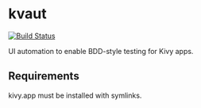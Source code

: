 # kvaut
[![Build Status](https://travis-ci.org/garyjohnson/kvaut.svg?branch=master)](https://travis-ci.org/garyjohnson/kvaut)

UI automation to enable BDD-style testing for Kivy apps.

## Requirements
kivy.app must be installed with symlinks. 
